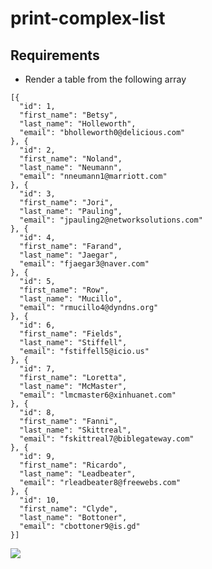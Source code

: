 # print-complex-list

## Requirements
* Render a table from the following array
```
[{
  "id": 1,
  "first_name": "Betsy",
  "last_name": "Holleworth",
  "email": "bholleworth0@delicious.com"
}, {
  "id": 2,
  "first_name": "Noland",
  "last_name": "Neumann",
  "email": "nneumann1@marriott.com"
}, {
  "id": 3,
  "first_name": "Jori",
  "last_name": "Pauling",
  "email": "jpauling2@networksolutions.com"
}, {
  "id": 4,
  "first_name": "Farand",
  "last_name": "Jaegar",
  "email": "fjaegar3@naver.com"
}, {
  "id": 5,
  "first_name": "Row",
  "last_name": "Mucillo",
  "email": "rmucillo4@dyndns.org"
}, {
  "id": 6,
  "first_name": "Fields",
  "last_name": "Stiffell",
  "email": "fstiffell5@icio.us"
}, {
  "id": 7,
  "first_name": "Loretta",
  "last_name": "McMaster",
  "email": "lmcmaster6@xinhuanet.com"
}, {
  "id": 8,
  "first_name": "Fanni",
  "last_name": "Skittreal",
  "email": "fskittreal7@biblegateway.com"
}, {
  "id": 9,
  "first_name": "Ricardo",
  "last_name": "Leadbeater",
  "email": "rleadbeater8@freewebs.com"
}, {
  "id": 10,
  "first_name": "Clyde",
  "last_name": "Bottoner",
  "email": "cbottoner9@is.gd"
}]
```
![](https://students-gschool-production.s3.amazonaws.com/uploads/asset/file/720/Screen_Shot_2018-08-15_at_7.50.55_AM.png)
